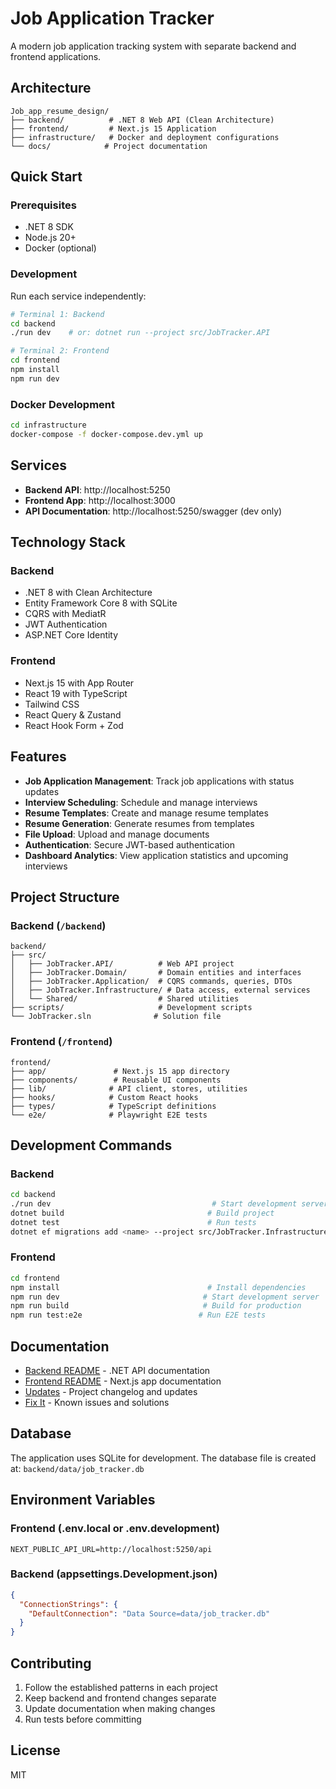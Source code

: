 # Job Application Tracker

A modern job application tracking system with separate backend and frontend applications.

## Architecture

```
Job_app_resume_design/
├── backend/          # .NET 8 Web API (Clean Architecture)
├── frontend/         # Next.js 15 Application
├── infrastructure/   # Docker and deployment configurations
└── docs/            # Project documentation
```

## Quick Start

### Prerequisites
- .NET 8 SDK
- Node.js 20+
- Docker (optional)

### Development

Run each service independently:

```bash
# Terminal 1: Backend
cd backend
./run dev    # or: dotnet run --project src/JobTracker.API

# Terminal 2: Frontend
cd frontend
npm install
npm run dev
```

### Docker Development

```bash
cd infrastructure
docker-compose -f docker-compose.dev.yml up
```

## Services

- **Backend API**: http://localhost:5250
- **Frontend App**: http://localhost:3000
- **API Documentation**: http://localhost:5250/swagger (dev only)

## Technology Stack

### Backend
- .NET 8 with Clean Architecture
- Entity Framework Core 8 with SQLite
- CQRS with MediatR
- JWT Authentication
- ASP.NET Core Identity

### Frontend
- Next.js 15 with App Router
- React 19 with TypeScript
- Tailwind CSS
- React Query & Zustand
- React Hook Form + Zod

## Features

- **Job Application Management**: Track job applications with status updates
- **Interview Scheduling**: Schedule and manage interviews
- **Resume Templates**: Create and manage resume templates
- **Resume Generation**: Generate resumes from templates
- **File Upload**: Upload and manage documents
- **Authentication**: Secure JWT-based authentication
- **Dashboard Analytics**: View application statistics and upcoming interviews

## Project Structure

### Backend (`/backend`)
```
backend/
├── src/
│   ├── JobTracker.API/          # Web API project
│   ├── JobTracker.Domain/       # Domain entities and interfaces
│   ├── JobTracker.Application/  # CQRS commands, queries, DTOs
│   ├── JobTracker.Infrastructure/ # Data access, external services
│   └── Shared/                  # Shared utilities
├── scripts/                     # Development scripts
└── JobTracker.sln              # Solution file
```

### Frontend (`/frontend`)
```
frontend/
├── app/               # Next.js 15 app directory
├── components/        # Reusable UI components
├── lib/              # API client, stores, utilities
├── hooks/            # Custom React hooks
├── types/            # TypeScript definitions
└── e2e/              # Playwright E2E tests
```

## Development Commands

### Backend
```bash
cd backend
./run dev                                    # Start development server
dotnet build                                # Build project
dotnet test                                 # Run tests
dotnet ef migrations add <name> --project src/JobTracker.Infrastructure --startup-project src/JobTracker.API
```

### Frontend
```bash
cd frontend
npm install                                 # Install dependencies
npm run dev                                # Start development server
npm run build                              # Build for production
npm run test:e2e                          # Run E2E tests
```

## Documentation

- [Backend README](./backend/README.md) - .NET API documentation
- [Frontend README](./frontend/README.md) - Next.js app documentation
- [Updates](./docs/updates.md) - Project changelog and updates
- [Fix It](./docs/fixit.md) - Known issues and solutions

## Database

The application uses SQLite for development. The database file is created at:
`backend/data/job_tracker.db`

## Environment Variables

### Frontend (.env.local or .env.development)
```
NEXT_PUBLIC_API_URL=http://localhost:5250/api
```

### Backend (appsettings.Development.json)
```json
{
  "ConnectionStrings": {
    "DefaultConnection": "Data Source=data/job_tracker.db"
  }
}
```

## Contributing

1. Follow the established patterns in each project
2. Keep backend and frontend changes separate
3. Update documentation when making changes
4. Run tests before committing

## License

MIT